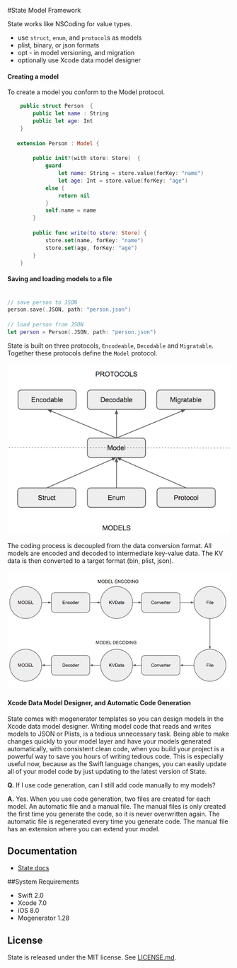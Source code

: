 #State Model Framework

State works like NSCoding for value types.

- use `struct`, `enum`, and `protocol`s  as models
- plist, binary, or json formats
- opt - in model versioning, and migration
- optionally use Xcode data model designer

#### Creating a model

To create a model you conform to the Model protocol.

```swift
    public struct Person  {
        public let name : String
        public let age: Int
    }

   extension Person : Model {

        public init?(with store: Store)  {
            guard
                let name: String = store.value(forKey: "name")
                let age: Int = store.value(forKey: "age")
            else {
                return nil
            }
            self.name = name
        }

        public func write(to store: Store) {
            store.set(name, forKey: "name")
            store.set(age, forKey: "age")
        }
    }
```

#### Saving and loading models to a file
```swift

// save person to JSON
person.save(.JSON, path: "person.json")

// load person from JSON
let person = Person(.JSON, path: "person.json")


```

State is built on three protocols, `Encodeable`, `Decodable` and `Migratable`.  Together these protocols define the `Model` protocol.

![<Protocol Oriented>](Docs/Resources/diag2.png)



 The coding process is decoupled from the data conversion format. All models are encoded and decoded to intermediate key-value data. The KV data is then converted to a target format (bin, plist, json).

![<Protocol Oriented>](Docs/Resources/diag4.png)


#### Xcode Data Model Designer, and Automatic Code Generation
State comes with mogenerator templates so you can design models in the Xcode data model designer.  Writing model code that reads and writes models to JSON or Plists, is a tedious unnecessary task. Being able to make changes quickly to your model layer and have your models generated automatically, with consistent clean code, when you build your project is a powerful way to save you hours of writing tedious code. This is especially useful now, because as the Swift language changes, you can easily update all of your model code by just updating to the latest version of State.

**Q.** If I use code generation, can I still add code manually to my models?

**A.** Yes. When you use code generation, two files are created for each model. An automatic file and a manual file. The manual files is only created the first time you generate the code, so it is never overwritten again. The automatic file is regenerated every time you generate code. The manual file has an extension where you can extend your model.

## Documentation
- [ State docs](Docs/)

##System Requirements
- Swift 2.0
- Xcode 7.0
- iOS 8.0
- Mogenerator 1.28

## License

State is released under the MIT license. See
[LICENSE.md](https://github.com/STLabs/State/blob/master/LICENSE).

